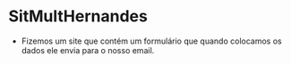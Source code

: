 # SitMultHernandes

 * Fizemos um site que contém um formulário que quando colocamos os dados ele envia para o nosso email.
